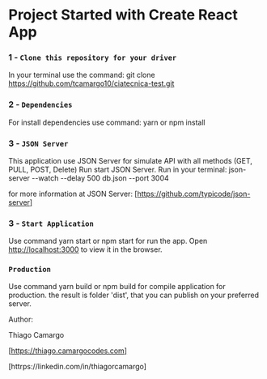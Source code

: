 # Project Started with Create React App

### 1 - `Clone this repository for your driver`

In your terminal use the command:
git clone https://github.com/tcamargo10/ciatecnica-test.git

### 2 - `Dependencies`

For install dependencies use command:
yarn or npm install

### 3 - `JSON Server`

This application use JSON Server for simulate API with all methods (GET, PULL, POST, Delete)
Run start JSON Server.
Run in your terminal:
json-server --watch --delay 500 db.json --port 3004

for more information at JSON Server:
[https://github.com/typicode/json-server]

### 3 - `Start Application`

Use command yarn start or npm start for run the app.
Open [http://localhost:3000](http://localhost:3000) to view it in the browser.

### `Production`

Use command yarn build or npm build for compile application for production.
the result is folder 'dist', that you can publish on your preferred server.

Author:

Thiago Camargo

[https://thiago.camargocodes.com]

[httrps://linkedin.com/in/thiagorcamargo]

